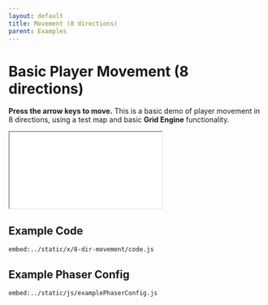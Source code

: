 ```yaml
---
layout: default
title: Movement (8 directions)
parent: Examples
---
```


# Basic Player Movement (8 directions)

**Press the arrow keys to move.** This is a basic demo of player movement in 8 directions, using a test map and basic **Grid Engine** functionality.

<iframe src="/x/8-dir-movement"></iframe>

## Example Code

`embed:../static/x/8-dir-movement/code.js`

## Example Phaser Config

`embed:../static/js/examplePhaserConfig.js`
